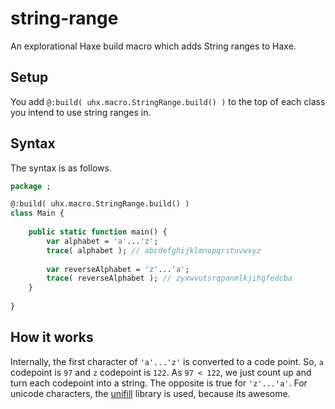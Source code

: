 # string-range

An explorational Haxe build macro which adds String ranges to Haxe.

## Setup

You add `@:build( uhx.macro.StringRange.build() )` to the top of
each class you intend to use string ranges in.

## Syntax

The syntax is as follows.

```Haxe
package ;

@:build( uhx.macro.StringRange.build() )
class Main {
	
	public static function main() {
		var alphabet = 'a'...'z';
		trace( alphabet ); // abcdefghijklmnopqrstuvwxyz
		
		var reverseAlphabet = 'z'...'a';
		trace( reverseAlphabet ); // zyxwvutsrqponmlkjihgfedcba
	}
	
}
```

## How it works

Internally, the first character of `'a'...'z'` is converted to a code point.
So, `a` codepoint is `97` and `z` codepoint is `122`. As `97 < 122`, we just
count up and turn each codepoint into a string. The opposite is true for `'z'...'a'`.
For unicode characters, the [unifill](https://github.com/mandel59/unifill "Unifill - Unicode in Haxe")
library is used, because its awesome.

